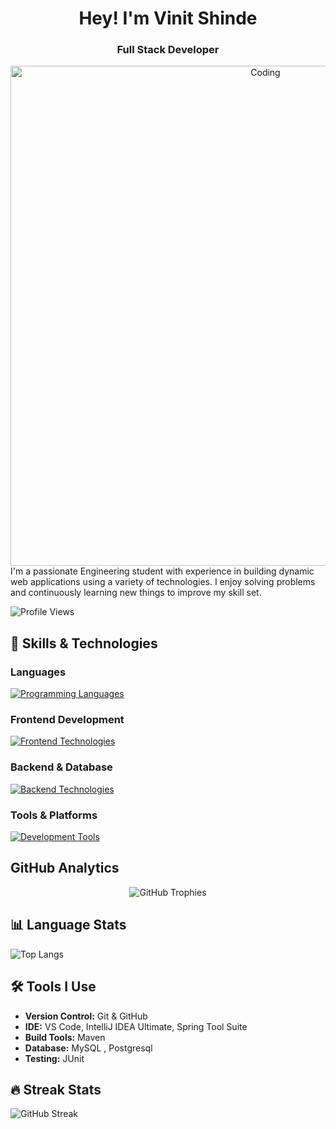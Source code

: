 <h1 align="center">Hey! I'm Vinit Shinde</h1>
<h3 align="center">Full Stack Developer</h3>

<div align="center">
  <img alt="Coding" width="800" src="https://user-images.githubusercontent.com/74038190/225813708-98b745f2-7d22-48cf-9150-083f1b00d6c9.gif">
</div>
I'm a passionate Engineering student with experience in building dynamic web applications using a variety of technologies. I enjoy solving problems and continuously learning new things to improve my skill set.

![Profile Views](https://komarev.com/ghpvc/?username=vin-it-9&color=blue)

## 🚀 Skills & Technologies

### Languages
<p align="left">
  <a href="https://skillicons.dev">
    <img src="https://skillicons.dev/icons?i=java,js,c,cpp,sql" alt="Programming Languages"/>
  </a>
</p>

### Frontend Development
<p align="left">
  <a href="https://skillicons.dev">
    <img src="https://skillicons.dev/icons?i=react,html,css,tailwind" alt="Frontend Technologies"/>
  </a>
</p>

### Backend & Database
<p align="left">
  <a href="https://skillicons.dev">
    <img src="https://skillicons.dev/icons?i=spring,postgresql,mysql,prisma,hibernate" alt="Backend Technologies"/>
  </a>
</p>

### Tools & Platforms
<p align="left">
  <a href="https://skillicons.dev">
    <img src="https://skillicons.dev/icons?i=idea,git,github,postman,vercel,vscode,eclipse,maven" alt="Development Tools"/>
  </a>
</p>

## GitHub Analytics

<div align="center">
  <img src="https://github-profile-trophy.vercel.app/?username=Vin-it-9&theme=nord&column=7&margin-w=15&margin-h=15" alt="GitHub Trophies" />
</div>


## 📊 Language Stats

![Top Langs](https://github-readme-stats.vercel.app/api/top-langs/?username=vin-it-9&layout=compact&langs_count=8&theme=radical)

## 🛠️ Tools I Use

- **Version Control:** Git & GitHub
- **IDE:** VS Code, IntelliJ IDEA Ultimate, Spring Tool Suite
- **Build Tools:** Maven
- **Database:** MySQL , Postgresql
- **Testing:** JUnit

## 🔥 Streak Stats

![GitHub Streak](https://github-readme-streak-stats.herokuapp.com/?user=vin-it-9&theme=radical)
